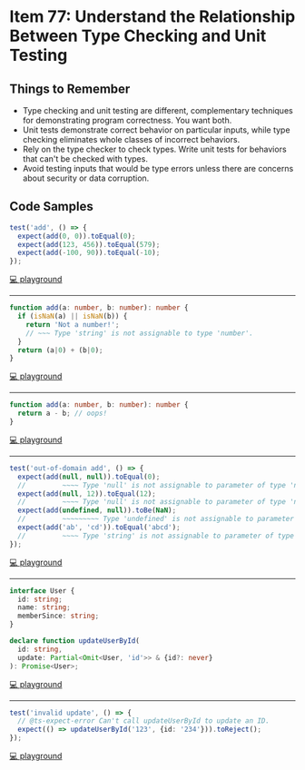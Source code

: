 # Item 77: Understand the Relationship Between Type Checking and Unit Testing

## Things to Remember

- Type checking and unit testing are different, complementary techniques for demonstrating program correctness. You want both.
- Unit tests demonstrate correct behavior on particular inputs, while type checking eliminates whole classes of incorrect behaviors.
- Rely on the type checker to check types. Write unit tests for behaviors that can't be checked with types.
- Avoid testing inputs that would be type errors unless there are concerns about security or data corruption.

## Code Samples

```ts
test('add', () => {
  expect(add(0, 0)).toEqual(0);
  expect(add(123, 456)).toEqual(579);
  expect(add(-100, 90)).toEqual(-10);
});
```

[💻 playground](https://www.typescriptlang.org/play/?ts=5.4.5#code/GYVwdgxgLglg9mABAQwCaoBTIFyLCAWwCMBTAJwBpEjd9jyBKWw0sxAbwChFEySoQZJMkQBqagG5OAX05QSAZygYA5GlQqqGBogC8APg7dEJAB4AHEtCzoMABip2GDAHRQ4AUQCOIZABt7BikeM0trdQwARgAmAGYqABYAVgA2ZzdPH38MJIB2AE4g41CrZQiAWki7B0R8p1d3b18AyqcpaSKgA)

----

```ts
function add(a: number, b: number): number {
  if (isNaN(a) || isNaN(b)) {
    return 'Not a number!';
    // ~~~ Type 'string' is not assignable to type 'number'.
  }
  return (a|0) + (b|0);
}
```

[💻 playground](https://www.typescriptlang.org/play/?ts=5.4.5#code/GYVwdgxgLglg9mABAQwCaoBTIFyLCAWwCMBTAJwBpEjd9jyBKWw0sxAbwChFEZhEMMAM4A5ZCKwNEAH2m9R4jEQZSuPHmRJQQZJAHIRcKCjwtyAQj0BubuoD0dxAD8XiACoBPAA4lEeoVBkMGAA5nryeEYoQkIwIWDIRAA2vlBwiFDevnp0rHoAdLYAvraa2roCyNIADFIA1AJENQw2JUA)

----

```ts
function add(a: number, b: number): number {
  return a - b; // oops!
}
```

[💻 playground](https://www.typescriptlang.org/play/?ts=5.4.5#code/GYVwdgxgLglg9mABAQwCaoBTIFyLCAWwCMBTAJwBpEjd9jyBKWw0sxAbwChFEySoQZJMkQBaagG5EAemmI4cAA4BnAIScAvpyA)

----

```ts
test('out-of-domain add', () => {
  expect(add(null, null)).toEqual(0);
  //         ~~~~ Type 'null' is not assignable to parameter of type 'number'.
  expect(add(null, 12)).toEqual(12);
  //         ~~~~ Type 'null' is not assignable to parameter of type 'number'.
  expect(add(undefined, null)).toBe(NaN);
  //         ~~~~~~~~~ Type 'undefined' is not assignable to parameter of ...
  expect(add('ab', 'cd')).toEqual('abcd');
  //         ~~~~ Type 'string' is not assignable to parameter of type 'number'.
});
```

[💻 playground](https://www.typescriptlang.org/play/?ts=5.4.5#code/GYVwdgxgLglg9mABAQwCaoBTIFyLCAWwCMBTAJwBpEjd9jyBKWw0sxAbwChFEySoQZJMkQBqagG5OAX05QSAZygYA5HBBQAtHGCbUcAshjD0KqhgaIAvAD4O3RCQAeABxLQs6DPgA2Pqr4+DAwAdFBwAKIAjiDIPhgADAxSPAD0qTyZWQB+udmIACoAnm6IKoEqiDAKeHBQKAoKMADmYMhEPiSI4YguyGTIBPzkiDrdJV3lLOQqIQ7Obh5omIFUAIwATMFhkTFxGJvJDulZp3n5xaVTfpXVtfXIjS1tHV09fQND8mxjUBNldFYs3mrncymWGHAqBIwGMJFQARAfm24QAQiQMAA5ZCYo5pDKnTLnYmFf4qKEwuGoW41MB1BpNVrtTrdOC9fqDYY-YCIEJ8kGLcFeFTtMxlCDUlG7WLxEVECUqPGIE6EnjnUlXJRkYzNGn3BnPZlvNkfTnfUY8v5XQEzObSI5AA)

----

```ts
interface User {
  id: string;
  name: string;
  memberSince: string;
}

declare function updateUserById(
  id: string,
  update: Partial<Omit<User, 'id'>> & {id?: never}
): Promise<User>;
```

[💻 playground](https://www.typescriptlang.org/play/?ts=5.4.5#code/GYVwdgxgLglg9mABAQwCaoBTIFyLCAWwCMBTAJwBpEjd9jyBKWw0sxAbwChFEySoQZJMkQBqagG5OAX04wwUcsGQQSiAKoBnch26IYqXJqhl5Acyk8wyAiSMnzlxLfpkAyvNX3TYCzM6cqCQQADbIfIigkLAIiCAADqjIilrkAEIAngCSmHoG3uYUeglJirgACuGwyCEAPADyBDBQtamUiADkBh0AfD2IAGQcBgD8tCQAbuSyTIjlZHBN2q3aZD1SQA)

----

```ts
test('invalid update', () => {
  // @ts-expect-error Can't call updateUserById to update an ID.
  expect(() => updateUserById('123', {id: '234'})).toReject();
});
```

[💻 playground](https://www.typescriptlang.org/play/?ts=5.4.5#code/GYVwdgxgLglg9mABAQwCaoBTIFyLCAWwCMBTAJwBpEjd9jyBKWw0sxAbwChFEySoQZJMkQBqagG5OAX05QSAZygYA5DDAA3ZABsYqRCAAOqZPJVUMDRAF4AfB26IA9E8QABKAoC0JAB6GSaB8yMjg2AGFkMBUoRAgdbQNjUxIAVQVyACEATwBJfSg4JJN5FCRcgBEAOkc-AOgMSxt7IxK0jLIc-NUARgAmAGZzDj1cFUGAFhVpBgYqwoAlEgArQOUGKRmpIA)
